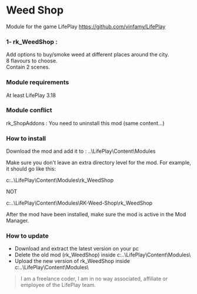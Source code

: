 # Weed Shop 
Module for the game LifePlay
https://github.com/vinfamy/LifePlay


### 1- rk_WeedShop  : 
Add options to buy/smoke weed at different places around the city.  
8 flavours to choose.  
Contain 2 scenes.  


### Module requirements
At least LifePlay 3.18


### Module conflict
rk_ShopAddons : You need to uninstall this mod (same content...)


### How to install
Download the mod and add it to : ..\LifePlay\Content\Modules

Make sure you don't leave an extra directory level for the mod. For example, it should go like this:

c:\..\LifePlay\Content\Modules\rk_WeedShop 

NOT

c:\..\LifePlay\Content\Modules\RK-Weed-Shop\rk_WeedShop

After the mod have been installed, make sure the mod is active in the Mod Manager. 


### How to update
* Download and extract the latest version on your pc
* Delete the old mod (rk_WeedShop) inside c:\..\LifePlay\Content\Modules\
* Upload the new version of rk_WeedShop inside c:\..\LifePlay\Content\Modules\



> I am a freelance coder, I am in no way associated, affiliate or employee of the LifePlay team.